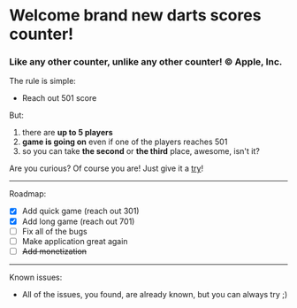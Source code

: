 # Welcome brand new darts scores counter!

### Like any other counter, unlike any other counter! &copy; Apple, Inc.

The rule is simple:
- Reach out 501 score

But:
1. there are **up to 5 players**
1. **game is going on** even if one of the players reaches 501
1. so you can take **the second** or **the third** place, awesome, isn't it?

Are you curious? Of course you are! Just give it a [try](https://truelogin.github.io/dro_team/)!

---

Roadmap:
- [x] Add quick game (reach out 301)
- [x] Add long game (reach out 701)
- [ ] Fix all of the bugs
- [ ] Make application great again
- [ ] ~~Add monetization~~

---

Known issues:
- All of the issues, you found, are already known, but you can always try ;)

